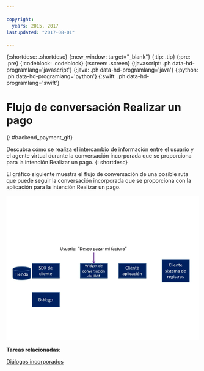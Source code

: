 ```yaml
---

copyright:
  years: 2015, 2017
lastupdated: "2017-08-01"

---
```


{:shortdesc: .shortdesc}
{:new_window: target="_blank"}
{:tip: .tip}
{:pre: .pre}
{:codeblock: .codeblock}
{:screen: .screen}
{:javascript: .ph data-hd-programlang='javascript'}
{:java: .ph data-hd-programlang='java'}
{:python: .ph data-hd-programlang='python'}
{:swift: .ph data-hd-programlang='swift'}


# Flujo de conversación Realizar un pago
{: #backend_payment_gif}

Descubra cómo se realiza el intercambio de información entre el usuario y el agente virtual durante la conversación incorporada que se proporciona para la intención Realizar un pago.
{: shortdesc}

El gráfico siguiente muestra el flujo de conversación de una posible ruta que puede seguir la conversación incorporada que se proporciona con la aplicación para la intención Realizar un pago.

![Muestra la solicitud del usuario de pagar una factura y todos los intercambios que se producen a continuación para realizar la transacción.](images/payment-flow.gif)

**Tareas relacionadas**:<br/>

[Diálogos incorporados](/docs/services/virtual-agent/configure.html#make-a-payment)
